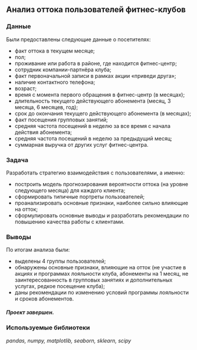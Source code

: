 ## Анализ оттока пользователей фитнес-клубов

### Данные

Были предоставлены следующие данные о посетителях:

- факт оттока в текущем месяце;
- пол;
- проживание или работа в районе, где находится фитнес-центр;
- сотрудник компании-партнёра клуба;
- факт первоначальной записи в рамках акции «приведи друга»;
- наличие контактного телефона;
- возраст;
- время с момента первого обращения в фитнес-центр (в месяцах);
- длительность текущего действующего абонемента (месяц, 3 месяца, 6 месяцев, год);
- срок до окончания текущего действующего абонемента (в месяцах);
- факт посещения групповых занятий;
- средняя частота посещений в неделю за все время с начала действия абонемента;
- средняя частота посещений в неделю за предыдущий месяц;
- суммарная выручка от других услуг фитнес-центра.

### Задача

Разработать стратегию взаимодействия с пользователями, а именно:
- построить модель прогнозирования вероятности оттока (на уровне следующего месяца) для каждого клиента;
- сформировать типичные портреты пользователей;
- проанализировать основные признаки, наиболее сильно влияющие на отток;
- сформулировать основные выводы и разработать рекомендации по повышению качества работы с клиентами.

### Выводы

 По итогам анализа были:
- выделены 4 группы пользователей;
- обнаружены основные признаки, влияющие на отток (не участие в акциях и программах лояльности клуба, абонементы на 1 месяц, не заинтересованность в групповых занятиях и дополнительных услугах, редкое посещение клуба);
- даны рекомендации по изменению условий программы лояльности и сроков абонементов.

##### Проект завершен.

### Используемые библиотеки

*pandas, numpy, matplotlib, seaborn, sklearn, scipy*


```python

```
